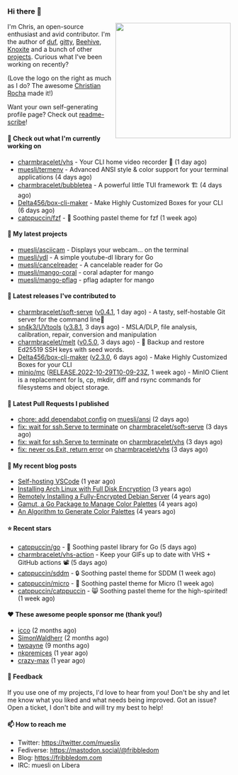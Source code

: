 ### Hi there 👋

<img align="right" src="https://raw.githubusercontent.com/muesli/muesli/master/assets/termenv.png" width="260">

I'm Chris, an open-source enthusiast and avid contributor. I'm the author of [duf](https://github.com/muesli/duf),
[gitty](https://github.com/muesli/gitty), [Beehive](https://github.com/muesli/beehive), [Knoxite](https://github.com/knoxite/knoxite)
 and a bunch of other [projects](https://fribbledom.com/projects/). Curious what I've been working on recently?

(Love the logo on the right as much as I do? The awesome [Christian Rocha](https://github.com/meowgorithm/) made it!)

Want your own self-generating profile page? Check out [readme-scribe](https://github.com/muesli/readme-scribe)!

#### 👷 Check out what I'm currently working on

- [charmbracelet/vhs](https://github.com/charmbracelet/vhs) - Your CLI home video recorder 📼 (1 day ago)
- [muesli/termenv](https://github.com/muesli/termenv) - Advanced ANSI style &amp; color support for your terminal applications (4 days ago)
- [charmbracelet/bubbletea](https://github.com/charmbracelet/bubbletea) - A powerful little TUI framework 🏗 (4 days ago)
- [Delta456/box-cli-maker](https://github.com/Delta456/box-cli-maker) - Make Highly Customized Boxes for your CLI (6 days ago)
- [catppuccin/fzf](https://github.com/catppuccin/fzf) - 🧨 Soothing pastel theme for fzf (1 week ago)

#### 🌱 My latest projects

- [muesli/asciicam](https://github.com/muesli/asciicam) - Displays your webcam... on the terminal
- [muesli/ydl](https://github.com/muesli/ydl) - A simple youtube-dl library for Go
- [muesli/cancelreader](https://github.com/muesli/cancelreader) - A cancelable reader for Go
- [muesli/mango-coral](https://github.com/muesli/mango-coral) - coral adapter for mango
- [muesli/mango-pflag](https://github.com/muesli/mango-pflag) - pflag adapter for mango

#### 🔭 Latest releases I've contributed to

- [charmbracelet/soft-serve](https://github.com/charmbracelet/soft-serve) ([v0.4.1](https://github.com/charmbracelet/soft-serve/releases/tag/v0.4.1), 1 day ago) - A tasty, self-hostable Git server for the command line🍦
- [sn4k3/UVtools](https://github.com/sn4k3/UVtools) ([v3.8.1](https://github.com/sn4k3/UVtools/releases/tag/v3.8.1), 3 days ago) - MSLA/DLP, file analysis, calibration, repair, conversion and manipulation
- [charmbracelet/melt](https://github.com/charmbracelet/melt) ([v0.5.0](https://github.com/charmbracelet/melt/releases/tag/v0.5.0), 3 days ago) - 🧊 Backup and restore Ed25519 SSH keys with seed words.
- [Delta456/box-cli-maker](https://github.com/Delta456/box-cli-maker) ([v2.3.0](https://github.com/Delta456/box-cli-maker/releases/tag/v2.3.0), 6 days ago) - Make Highly Customized Boxes for your CLI
- [minio/mc](https://github.com/minio/mc) ([RELEASE.2022-10-29T10-09-23Z](https://github.com/minio/mc/releases/tag/RELEASE.2022-10-29T10-09-23Z), 1 week ago) - MinIO Client is a replacement for ls, cp, mkdir, diff and rsync commands for filesystems and object storage.

#### 🔨 Latest Pull Requests I published

- [chore: add dependabot config](https://github.com/muesli/ansi/pull/5) on [muesli/ansi](https://github.com/muesli/ansi) (2 days ago)
- [fix: wait for ssh.Serve to terminate](https://github.com/charmbracelet/soft-serve/pull/180) on [charmbracelet/soft-serve](https://github.com/charmbracelet/soft-serve) (3 days ago)
- [fix: wait for ssh.Serve to terminate](https://github.com/charmbracelet/vhs/pull/132) on [charmbracelet/vhs](https://github.com/charmbracelet/vhs) (3 days ago)
- [fix: never os.Exit, return error](https://github.com/charmbracelet/vhs/pull/131) on [charmbracelet/vhs](https://github.com/charmbracelet/vhs) (3 days ago)

#### 📜 My recent blog posts

- [Self-hosting VSCode](https://fribbledom.com/posts/selfhosting-vscode/) (1 year ago)
- [Installing Arch Linux with Full Disk Encryption](https://fribbledom.com/posts/encrypted-arch-install/) (3 years ago)
- [Remotely Installing a Fully-Encrypted Debian Server](https://fribbledom.com/posts/encrypted-remote-debian-install/) (4 years ago)
- [Gamut, a Go Package to Manage Color Palettes](https://fribbledom.com/posts/gamut-package-to-handle-color-palettes/) (4 years ago)
- [An Algorithm to Generate Color Palettes](https://fribbledom.com/posts/an-algorithm-to-generate-color-palettes/) (4 years ago)

#### ⭐ Recent stars

- [catppuccin/go](https://github.com/catppuccin/go) - 🦫 Soothing pastel library for Go (5 days ago)
- [charmbracelet/vhs-action](https://github.com/charmbracelet/vhs-action) - Keep your GIFs up to date with VHS &#43; GitHub actions 📽️ (5 days ago)
- [catppuccin/sddm](https://github.com/catppuccin/sddm) -  🔒 Soothing pastel theme for SDDM (1 week ago)
- [catppuccin/micro](https://github.com/catppuccin/micro) - 📝 Soothing pastel theme for Micro (1 week ago)
- [catppuccin/catppuccin](https://github.com/catppuccin/catppuccin) - 😸 Soothing pastel theme for the high-spirited! (1 week ago)

#### ❤️ These awesome people sponsor me (thank you!)

- [icco](https://github.com/icco) (2 months ago)
- [SimonWaldherr](https://github.com/SimonWaldherr) (2 months ago)
- [twpayne](https://github.com/twpayne) (9 months ago)
- [nkpremices](https://github.com/nkpremices) (1 year ago)
- [crazy-max](https://github.com/crazy-max) (1 year ago)

#### 💬 Feedback

If you use one of my projects, I'd love to hear from you! Don't be shy and let me know what you liked
and what needs being improved. Got an issue? Open a ticket, I don't bite and will try my best to help!

#### 📫 How to reach me

- Twitter: https://twitter.com/mueslix
- Fediverse: https://mastodon.social/@fribbledom
- Blog: https://fribbledom.com
- IRC: muesli on Libera
